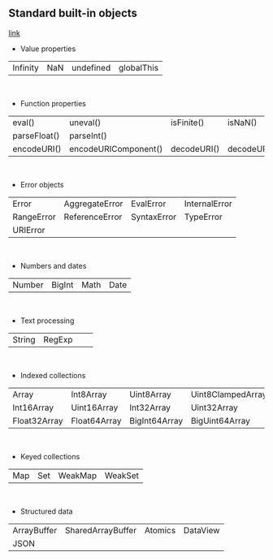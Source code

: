 ## Standard built-in objects
[link](https://developer.mozilla.org/en-US/docs/Web/JavaScript/Reference/Global_Objects)

- Value properties

|||||
|---|---|---|---|
|Infinity|NaN|undefined|globalThis|
<br>

- Function properties

|||||
|---|---|---|---|
|eval()| uneval()|isFinite()|isNaN()|
|parseFloat()|parseInt()|||
|encodeURI()|encodeURIComponent()|decodeURI()|decodeURIComponent()|||

<br>

- Error objects

|||||
|---|---|---|---|
|Error|AggregateError|EvalError|InternalError|
|RangeError|ReferenceError|SyntaxError|TypeError|
|URIError||||

<br>

- Numbers and dates

|||||
|---|---|---|---|
|Number|BigInt|Math|Date|


<br>

- Text processing

|||||
|---|---|---|---|
|String|RegExp|||

<br>

- Indexed collections

|||||
|---|---|---|---|
|Array|Int8Array|Uint8Array|Uint8ClampedArray|
|Int16Array|Uint16Array|Int32Array|Uint32Array|
|Float32Array|Float64Array|BigInt64Array|BigUint64Array|

<br>

- Keyed collections

|||||
|---|---|---|---|
|Map|Set|WeakMap|WeakSet|

<br>

- Structured data

|||||
|---|---|---|---|
|ArrayBuffer|SharedArrayBuffer|Atomics|DataView|
|JSON||||